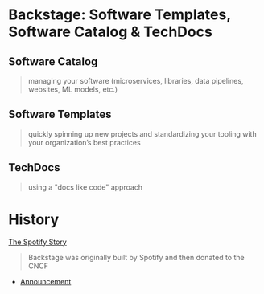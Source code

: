 # Backstage: Software Templates, Software Catalog & TechDocs

## Software Catalog
> managing your software (microservices, libraries, data pipelines, websites, ML models, etc.)

## Software Templates
> quickly spinning up new projects and standardizing your tooling with your organization’s best practices


## TechDocs
> using a "docs like code" approach

# History
[The Spotify Story](https://backstage.io/docs/overview/background/)
> Backstage was originally built by Spotify and then donated to the CNCF
- [Announcement](https://backstage.io/blog/2022/03/16/backstage-turns-two/#out-of-the-sandbox-and-into-incubation)

